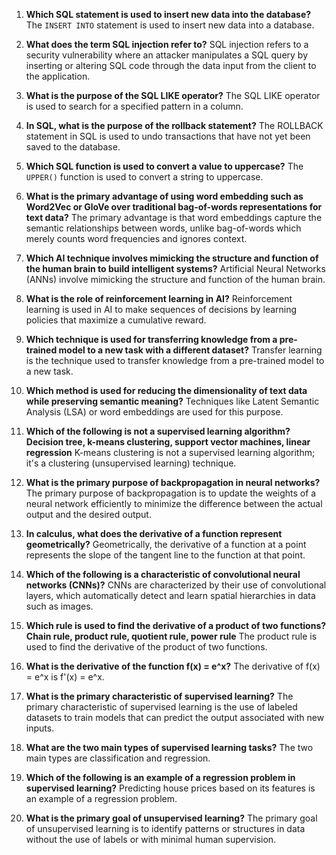 1. **Which SQL statement is used to insert new data into the database?**
   The `INSERT INTO` statement is used to insert new data into a database.

2. **What does the term SQL injection refer to?**
   SQL injection refers to a security vulnerability where an attacker manipulates a SQL query by inserting or altering SQL code through the data input from the client to the application.

3. **What is the purpose of the SQL LIKE operator?**
   The SQL LIKE operator is used to search for a specified pattern in a column.

4. **In SQL, what is the purpose of the rollback statement?**
   The ROLLBACK statement in SQL is used to undo transactions that have not yet been saved to the database.

5. **Which SQL function is used to convert a value to uppercase?**
   The `UPPER()` function is used to convert a string to uppercase.

6. **What is the primary advantage of using word embedding such as Word2Vec or GloVe over traditional bag-of-words representations for text data?**
   The primary advantage is that word embeddings capture the semantic relationships between words, unlike bag-of-words which merely counts word frequencies and ignores context.

7. **Which AI technique involves mimicking the structure and function of the human brain to build intelligent systems?**
   Artificial Neural Networks (ANNs) involve mimicking the structure and function of the human brain.

8. **What is the role of reinforcement learning in AI?**
   Reinforcement learning is used in AI to make sequences of decisions by learning policies that maximize a cumulative reward.

9. **Which technique is used for transferring knowledge from a pre-trained model to a new task with a different dataset?**
   Transfer learning is the technique used to transfer knowledge from a pre-trained model to a new task.

10. **Which method is used for reducing the dimensionality of text data while preserving semantic meaning?**
    Techniques like Latent Semantic Analysis (LSA) or word embeddings are used for this purpose.

11. **Which of the following is not a supervised learning algorithm? Decision tree, k-means clustering, support vector machines, linear regression**
    K-means clustering is not a supervised learning algorithm; it's a clustering (unsupervised learning) technique.

12. **What is the primary purpose of backpropagation in neural networks?**
    The primary purpose of backpropagation is to update the weights of a neural network efficiently to minimize the difference between the actual output and the desired output.

13. **In calculus, what does the derivative of a function represent geometrically?**
    Geometrically, the derivative of a function at a point represents the slope of the tangent line to the function at that point.

14. **Which of the following is a characteristic of convolutional neural networks (CNNs)?**
    CNNs are characterized by their use of convolutional layers, which automatically detect and learn spatial hierarchies in data such as images.

15. **Which rule is used to find the derivative of a product of two functions? Chain rule, product rule, quotient rule, power rule**
    The product rule is used to find the derivative of the product of two functions.

16. **What is the derivative of the function f(x) = e^x?**
    The derivative of f(x) = e^x is f'(x) = e^x.

17. **What is the primary characteristic of supervised learning?**
    The primary characteristic of supervised learning is the use of labeled datasets to train models that can predict the output associated with new inputs.

18. **What are the two main types of supervised learning tasks?**
    The two main types are classification and regression.

19. **Which of the following is an example of a regression problem in supervised learning?**
    Predicting house prices based on its features is an example of a regression problem.

20. **What is the primary goal of unsupervised learning?**
    The primary goal of unsupervised learning is to identify patterns or structures in data without the use of labels or with minimal human supervision.
